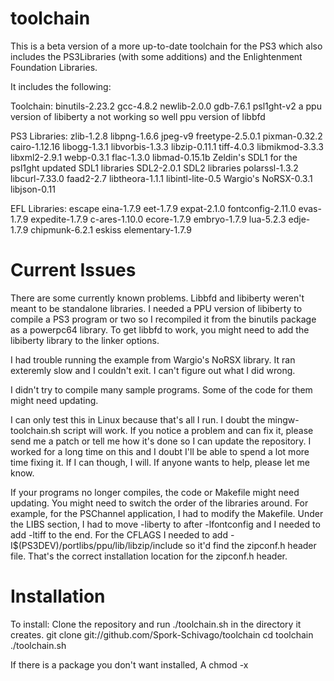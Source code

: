 toolchain
=========

This is a beta version of a more up-to-date toolchain for the PS3 which also includes the PS3Libraries (with some additions) and the Enlightenment Foundation Libraries.

It includes the following:

 Toolchain:
 binutils-2.23.2
 gcc-4.8.2
 newlib-2.0.0
 gdb-7.6.1
 psl1ght-v2
 a ppu version of libiberty
 a not working so well ppu version of libbfd
 
 PS3 Libraries:
 zlib-1.2.8
 libpng-1.6.6
 jpeg-v9
 freetype-2.5.0.1
 pixman-0.32.2
 cairo-1.12.16
 libogg-1.3.1
 libvorbis-1.3.3
 libzip-0.11.1
 tiff-4.0.3
 libmikmod-3.3.3
 libxml2-2.9.1
 webp-0.3.1
 flac-1.3.0
 libmad-0.15.1b
 Zeldin's SDL1 for the psl1ght
 updated SDL1 libraries
 SDL2-2.0.1
 SDL2 libraries
 polarssl-1.3.2
 libcurl-7.33.0
 faad2-2.7
 libtheora-1.1.1
 libintl-lite-0.5
 Wargio's NoRSX-0.3.1
 libjson-0.11
 
 EFL Libraries:
 escape
 eina-1.7.9
 eet-1.7.9
 expat-2.1.0
 fontconfig-2.11.0
 evas-1.7.9
 expedite-1.7.9
 c-ares-1.10.0
 ecore-1.7.9
 embryo-1.7.9
 lua-5.2.3
 edje-1.7.9
 chipmunk-6.2.1
 eskiss
 elementary-1.7.9

Current Issues
==============

There are some currently known problems.  Libbfd and libiberty weren't meant to be standalone libraries.  I needed a PPU version of libiberty to compile a PS3 program or two so I recompiled it from the binutils package as a powerpc64 library.  To get libbfd to work, you might need to add the libiberty library to the linker options.

I had trouble running the example from Wargio's NoRSX library.  It ran exteremly slow and I couldn't exit.  I can't figure out what I did wrong.  

I didn't try to compile many sample programs.  Some of the code for them might need updating.

I can only test this in Linux because that's all I run.  I doubt the mingw-toolchain.sh script will work.  If you notice a problem and can fix it, please send me a patch or tell me how it's done so I can update the repository.  I worked for a long time on this and I doubt I'll be able to spend a lot more time fixing it.  If I can though, I will.  If anyone wants to help, please let me know.

If your programs no longer compiles, the code or Makefile might need updating.  You might need to switch the order of the libraries around.  For example, for the PSChannel application, I had to modify the Makefile.  Under the LIBS section, I had to move -liberty to after -lfontconfig and I needed to add -ltiff to the end.  For the CFLAGS I needed to add -I$(PS3DEV)/portlibs/ppu/lib/libzip/include so it'd find the zipconf.h header file.  That's the correct installation location for the zipconf.h header.

Installation
============

To install:
 Clone the repository and run ./toolchain.sh in the directory it creates.
  git clone git://github.com/Spork-Schivago/toolchain
  cd toolchain
  ./toolchain.sh

If there is a package you don't want installed, A chmod -x <script name> in the script directory should prevent it from executing.  If not, simply remove the script from the directory.

Thanks
======
I couldn't of gotten this far if it was not for the great people on the fontconfig, cairo, curl, and the tiff mailing list along with some of the PS3 developers answering some of my dumb questions.

